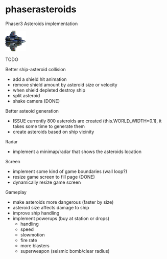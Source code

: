 # phaserasteroids
Phaser3 Asteroids implementation

![ship](https://github.com/geo-petrini/phaserasteroids/blob/main/assets/ship.png?raw=true)

TODO

Better ship-asteroid collision
- add a shield hit animation
- remove shield amount by asteroid size or velocity
- when shield depleted destroy ship
- split asteroid  
- shake camera (DONE)

Better asteoid generation
- ISSUE currently 800 asteroids are created (this.WORLD_WIDTH*0.1), it takes some time to generate them
- create asteroids based on ship vicinity

Radar
- implement a minimap/radar that shows the asteroids location

Screen
- implement some kind of game boundaries (wall loop?)
- resize game screen to fill page (DONE)
- dynamically resize game screen

Gameplay
- make asteroids more dangerous (faster by size)
- asteroid size affects damage to ship
- improve ship handling
- implement powerups (buy at station or drops)
    - handling
    - speed
    - slowmotion
    - fire rate
    - more blasters
    - superweapon (seismic bomb/clear radius)